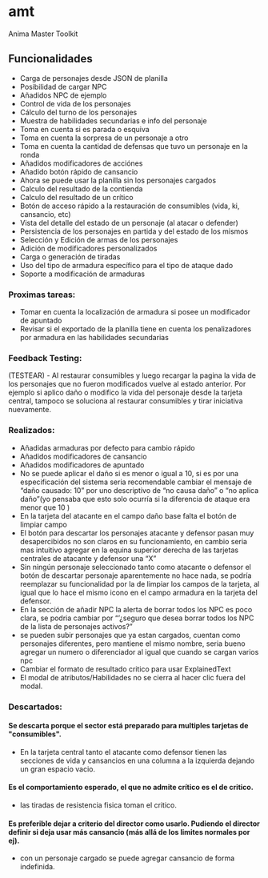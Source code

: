 # amt

Anima Master Toolkit

## Funcionalidades
- Carga de personajes desde JSON de planilla
- Posibilidad de cargar NPC
- Añadidos NPC de ejemplo
- Control de vida de los personajes
- Cálculo del turno de los personajes
- Muestra de habilidades secundarias e info del personaje
- Toma en cuenta si es parada o esquiva
- Toma en cuenta la sorpresa de un personaje a otro
- Toma en cuenta la cantidad de defensas que tuvo un personaje en la ronda
- Añadidos modificadores de acciónes
- Añadido botón rápido de cansancio
- Ahora se puede usar la planilla sin los personajes cargados
- Calculo del resultado de la contienda
- Calculo del resultado de un crítico
- Botón de acceso rápido a la restauración de consumibles (vida, ki, cansancio, etc)
- Vista del detalle del estado de un personaje (al atacar o defender)
- Persistencia de los personajes en partida y del estado de los mismos
- Selección y Edición de armas de los personajes
- Adición de modificadores personalizados
- Carga o generación de tiradas
- Uso del tipo de armadura específico para el tipo de ataque dado
- Soporte a modificación de armaduras

### Proximas tareas:
- Tomar en cuenta la localización de armadura si posee un modificador de apuntado
- Revisar si el exportado de la planilla tiene en cuenta los penalizadores por armadura en las habilidades secundarias

### Feedback Testing:
(TESTEAR) - Al restaurar consumibles y luego recargar la pagina la vida de los personajes que no fueron modificados vuelve al estado anterior. Por ejemplo si aplico daño o modifico la vida del personaje desde la tarjeta central, tampoco se soluciona al restaurar consumibles y tirar iniciativa nuevamente.

### Realizados:
- Añadidas armaduras por defecto para cambio rápido
- Añadidos modificadores de cansancio
- Añadidos modificadores de apuntado
- No se puede aplicar el daño si es menor o igual a 10, si es por una especificación del sistema seria recomendable cambiar el mensaje de “daño causado: 10” por uno descriptivo de “no causa daño” o “no aplica daño”(yo pensaba que esto solo ocurría si la diferencia de ataque era menor que 10 )
- En la tarjeta del atacante en el campo daño base falta el botón de limpiar campo
- El botón para descartar los personajes atacante y defensor pasan muy desapercibidos no son claros en su funcionamiento, en cambio seria mas intuitivo agregar en la equina superior derecha de las tarjetas centrales de atacante y defensor una “X”
- Sin ningún personaje seleccionado tanto como atacante o defensor el botón de descartar personaje aparentemente no hace nada, se podría reemplazar su funcionalidad por la de limpiar los campos de la tarjeta, al igual que lo hace el mismo icono en el campo armadura en la tarjeta del defensor.
- En la sección de añadir NPC la alerta de borrar todos los NPC es poco clara, se podria cambiar por “’¿seguro que desea borrar todos los NPC de la lista de personajes activos?”
- se pueden subir personajes que ya estan cargados, cuentan como personajes diferentes, pero mantiene el mismo nombre, seria bueno agregar un numero o diferenciador al igual que cuando se cargan varios npc
- Cambiar el formato de resultado critico para usar ExplainedText
- El modal de atributos/Habilidades no se cierra al hacer clic fuera del modal.

### Descartados:
#### Se descarta porque el sector está preparado para multiples tarjetas de "consumibles". 
- En la tarjeta central tanto el atacante como defensor tienen las secciones de vida y cansancios en una columna a la izquierda dejando un gran espacio vacio. 

#### Es el comportamiento esperado, el que no admite crítico es el de critico.
- las tiradas de resistencia fisica toman el critico. 

#### Es preferible dejar a criterio del director como usarlo. Pudiendo el director definir si deja usar más cansancio (más allá de los limites normales por ej).
- con un personaje cargado se puede agregar cansancio de forma indefinida. 

